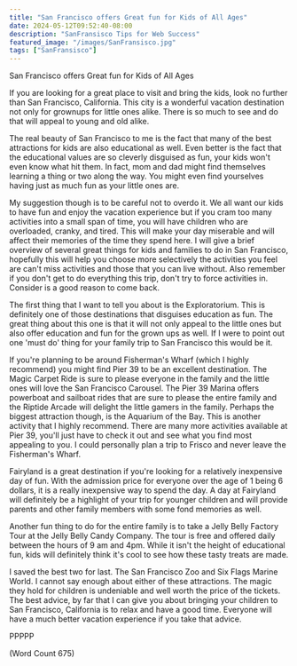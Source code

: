 ```yaml
---
title: "San Francisco offers Great fun for Kids of All Ages"
date: 2024-05-12T09:52:40-08:00
description: "SanFransisco Tips for Web Success"
featured_image: "/images/SanFransisco.jpg"
tags: ["SanFransisco"]
---
```


San Francisco offers Great fun for Kids of All Ages

If you are looking for a great place to visit and bring the kids, look no further than San Francisco, California. This city is a wonderful vacation destination not only for grownups for little ones alike. There is so much to see and do that will appeal to young and old alike.

The real beauty of San Francisco to me is the fact that many of the best attractions for kids are also educational as well. Even better is the fact that the educational values are so cleverly disguised as fun, your kids won't even know what hit them. In fact, mom and dad might find themselves learning a thing or two along the way. You might even find yourselves having just as much fun as your little ones are. 

My suggestion though is to be careful not to overdo it. We all want our kids to have fun and enjoy the vacation experience but if you cram too many activities into a small span of time, you will have children who are overloaded, cranky, and tired. This will make your day miserable and will affect their memories of the time they spend here.  I will give a brief overview of several great things for kids and families to do in San Francisco, hopefully this will help you choose more selectively the activities you feel are can't miss activities and those that you can live without. Also remember if you don't get to do everything this trip, don't try to force activities in. Consider is a good reason to come back.

The first thing that I want to tell you about is the Exploratorium. This is definitely one of those destinations that disguises education as fun. The great thing about this one is that it will not only appeal to the little ones but also offer education and fun for the grown ups as well. If I were to point out one 'must do' thing for your family trip to San Francisco this would be it.

If you're planning to be around Fisherman's Wharf (which I highly recommend) you might find Pier 39 to be an excellent destination. The Magic Carpet Ride is sure to please everyone in the family and the little ones will love the San Francisco Carousel. The Pier 39 Marina offers powerboat and sailboat rides that are sure to please the entire family and the Riptide Arcade will delight the little gamers in the family. Perhaps the biggest attraction though, is the Aquarium of the Bay. This is another activity that I highly recommend. There are many more activities available at Pier 39, you'll just have to check it out and see what you find most appealing to you. I could personally plan a trip to Frisco and never leave the Fisherman's Wharf.

Fairyland is a great destination if you're looking for a relatively inexpensive day of fun. With the admission price for everyone over the age of 1 being 6 dollars, it is a really inexpensive way to spend the day. A day at Fairyland will definitely be a highlight of your trip for younger children and will provide parents and other family members with some fond memories as well.

Another fun thing to do for the entire family is to take a Jelly Belly Factory Tour at the Jelly Belly Candy Company. The tour is free and offered daily between the hours of 9 am and 4pm. While it isn't the height of educational fun, kids will definitely think it's cool to see how these tasty treats are made. 

I saved the best two for last. The San Francisco Zoo and Six Flags Marine World. I cannot say enough about either of these attractions. The magic they hold for children is undeniable and well worth the price of the tickets. The best advice, by far that I can give you about bringing your children to San Francisco, California is to relax and have a good time. Everyone will have a much better vacation experience if you take that advice.

PPPPP

(Word Count 675)



